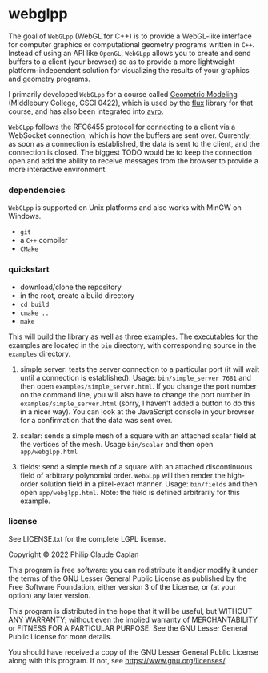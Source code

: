# webglpp

The goal of `WebGLpp` (WebGL for C++) is to provide a WebGL-like interface for computer graphics or computational geometry programs written in `C++`. Instead of using an API like `OpenGL`, `WebGLpp` allows you to create and send buffers to a client (your browser) so as to provide a more lightweight platform-independent solution for visualizing the results of your graphics and geometry programs.

I primarily developed `WebGLpp` for a course called [Geometric Modeling](https://csci422-s22.gitlab.io/home/calendar.html) (Middlebury College, CSCI 0422), which is used by the [flux](https://gitlab.com/csci422-s22/flux-base) library for that course, and has also been integrated into [avro](https://gitlab.com/philipclaude/avro).

`WebGLpp` follows the RFC6455 protocol for connecting to a client via a WebSocket connection, which is how the buffers are sent over. Currently, as soon as a connection is established, the data is sent to the client, and the connection is closed. The biggest TODO would be to keep the connection open and add the ability to receive messages from the browser to provide a more interactive environment.

### dependencies

`WebGLpp` is supported on Unix platforms and also works with MinGW on Windows.

- `git`
- a `C++` compiler
- `CMake`

### quickstart

- download/clone the repository
- in the root, create a build directory
- `cd build`
- `cmake ..`
- `make`

This will build the library as well as three examples. The executables for the examples are located in the `bin` directory, with corresponding source in the `examples` directory.

1. simple server: tests the server connection to a particular port (it will wait until a connection is established). Usage: `bin/simple_server 7681` and then open `examples/simple_server.html`. If you change the port number on the command line, you will also have to change the port number in `examples/simple_server.html` (sorry, I haven't added a button to do this in a nicer way). You can look at the JavaScript console in your browser for a confirmation that the data was sent over.

2. scalar: sends a simple mesh of a square with an attached scalar field at the vertices of the mesh. Usage `bin/scalar` and then open `app/webglpp.html`

3. fields: send a simple mesh of a square with an attached discontinuous field of arbitrary polynomial order. `WebGLpp` will then render the high-order solution field in a pixel-exact manner. Usage: `bin/fields` and then open `app/webglpp.html`. Note: the field is defined arbitrarily for this example.


### license

See LICENSE.txt for the complete LGPL license.

Copyright © 2022 Philip Claude Caplan

This program is free software: you can redistribute it and/or modify it under the terms of the GNU Lesser General Public License as published by the Free Software Foundation, either version 3 of the License, or (at your option) any later version.

This program is distributed in the hope that it will be useful, but WITHOUT ANY WARRANTY; without even the implied warranty of MERCHANTABILITY or FITNESS FOR A PARTICULAR PURPOSE. See the GNU Lesser General Public License for more details.

You should have received a copy of the GNU Lesser General Public License along with this program. If not, see <https://www.gnu.org/licenses/>.
